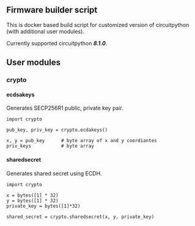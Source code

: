 ## Firmware builder script

This is docker based build script for customized version of circuitpython (with additional user modules).

Currently supported circuitpython ***8.1.0***.

## User modules

### crypto

#### ecdsakeys

Generates SECP256R1 public, private key pair.

```
import crypto

pub_key, priv_key = crypto.ecdakeys()

x, y = pub_key      # byte array of x and y coordiantes
priv_keys           # byte array
```

#### sharedsecret

Generates shared secret using ECDH.

```
import crypto

x = bytes([1] * 32)
y = bytes([1] * 32)
private_key = bytes([1]*32)

shared_secret = crypto.sharedsecret(x, y, private_key)
```

